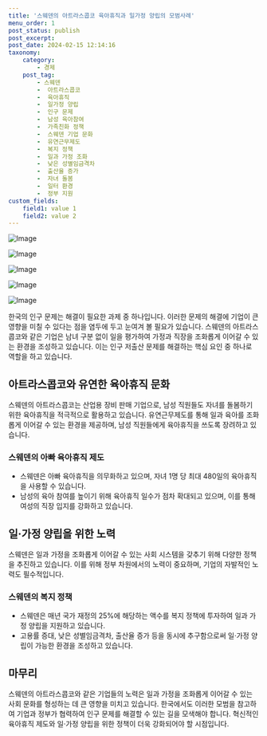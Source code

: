 ```yaml
---
title: '스웨덴의 아트라스콥코 육아휴직과 일가정 양립의 모범사례'
menu_order: 1
post_status: publish
post_excerpt: 
post_date: 2024-02-15 12:14:16
taxonomy:
    category:
        - 경제
    post_tag:
        - 스웨덴
        -  아트라스콥코
        -  육아휴직
        -  일가정 양립
        -  인구 문제
        -  남성 육아참여
        -  가족친화 정책
        -  스웨덴 기업 문화
        -  유연근무제도
        -  복지 정책
        -  일과 가정 조화
        -  낮은 성별임금격차
        -  출산율 증가
        -  자녀 돌봄
        -  일터 환경
        -  정부 지원
custom_fields:
    field1: value 1
    field2: value 2
---
```


![Image](https://imgnews.pstatic.net/image/277/2024/02/13/0005378991_001_20240213140803546.jpg?type=w647)

![Image](https://imgnews.pstatic.net/image/277/2024/02/13/0005378991_002_20240213140803584.jpg?type=w647)

![Image](https://imgnews.pstatic.net/image/277/2024/02/13/0005378991_003_20240213140803613.jpg?type=w647)

![Image](https://imgnews.pstatic.net/image/277/2024/02/13/0005378991_004_20240213140803650.jpg?type=w647)

![Image](https://imgnews.pstatic.net/image/277/2024/02/13/0005378991_005_20240213140803689.jpg?type=w647)

한국의 인구 문제는 해결이 필요한 과제 중 하나입니다. 이러한 문제의 해결에 기업이 큰 영향을 미칠 수 있다는 점을 염두에 두고 눈여겨 볼 필요가 있습니다. 스웨덴의 아트라스콥코와 같은 기업은 남녀 구분 없이 일을 평가하여 가정과 직장을 조화롭게 이어갈 수 있는 환경을 조성하고 있습니다. 이는 인구 저출산 문제를 해결하는 핵심 요인 중 하나로 역할을 하고 있습니다.
## 아트라스콥코와 유연한 육아휴직 문화
스웨덴의 아트라스콥코는 산업용 장비 판매 기업으로, 남성 직원들도 자녀를 돌봄하기 위한 육아휴직을 적극적으로 활용하고 있습니다. 유연근무제도를 통해 일과 육아를 조화롭게 이어갈 수 있는 환경을 제공하며, 남성 직원들에게 육아휴직을 쓰도록 장려하고 있습니다.
### 스웨덴의 아빠 육아휴직 제도
- 스웨덴은 아빠 육아휴직을 의무화하고 있으며, 자녀 1명 당 최대 480일의 육아휴직을 사용할 수 있습니다.
- 남성의 육아 참여를 높이기 위해 육아휴직 일수가 점차 확대되고 있으며, 이를 통해 여성의 직장 입지를 강화하고 있습니다.
## 일·가정 양립을 위한 노력
스웨덴은 일과 가정을 조화롭게 이어갈 수 있는 사회 시스템을 갖추기 위해 다양한 정책을 추진하고 있습니다. 이를 위해 정부 차원에서의 노력이 중요하며, 기업의 자발적인 노력도 필수적입니다.
### 스웨덴의 복지 정책
- 스웨덴은 매년 국가 재정의 25%에 해당하는 액수를 복지 정책에 투자하여 일과 가정 양립을 지원하고 있습니다.
- 고용률 증대, 낮은 성별임금격차, 출산율 증가 등을 동시에 추구함으로써 일·가정 양립이 가능한 환경을 조성하고 있습니다.
## 마무리
스웨덴의 아트라스콥코와 같은 기업들의 노력은 일과 가정을 조화롭게 이어갈 수 있는 사회 문화를 형성하는 데 큰 영향을 미치고 있습니다. 한국에서도 이러한 모범을 참고하여 기업과 정부가 협력하여 인구 문제를 해결할 수 있는 길을 모색해야 합니다. 혁신적인 육아휴직 제도와 일·가정 양립을 위한 정책이 더욱 강화되어야 할 시점입니다.
